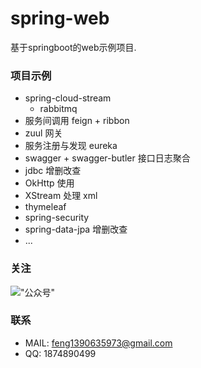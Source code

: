 # spring-web
基于springboot的web示例项目.

### 项目示例
 - spring-cloud-stream
    - rabbitmq
 - 服务间调用 feign + ribbon
 - zuul 网关
 - 服务注册与发现 eureka
 - swagger + swagger-butler 接口日志聚合
 - jdbc 增删改查
 - OkHttp 使用
 - XStream 处理 xml
 - thymeleaf
 - spring-security
 - spring-data-jpa 增删改查
 - ...

### 关注
!["公众号"](https://note.youdao.com/yws/public/resource/3c4d11e092d2bcabf12b73e1559e79be/xmlnote/WEBRESOURCEb11838251706400958ba2b62d3f61496/1009)

### 联系
 - MAIL: feng1390635973@gmail.com
 - QQ: 1874890499
